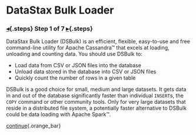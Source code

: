 <div class="top">

# DataStax Bulk Loader
### [◂](command:katapod.loadPage?intro){.steps} Step 1 of 7 [▸](command:katapod.loadPage?step2){.steps}
</div>

DataStax Bulk Loader (DSBulk) is an efficient, flexible, easy-to-use and free command-line utility for Apache Cassandra™ 
that excels at loading, unloading and counting data. You should use DSBulk to:

- Load data from CSV or JSON files into the database
- Unload data stored in the database into CSV or JSON files
- Quickly count the number of rows in a given table

DSBulk is a good choice for small, medium and large datasets. It gets data in and out of the database 
significantly faster than individual `INSERT`s, the `COPY` command or other community tools. Only for very large datasets 
that reside in a distributed file system, a potentially faster alternative to DSBulk 
could be data loading with Apache Spark™.

[continue](command:katapod.loadPage?step2){.orange_bar}